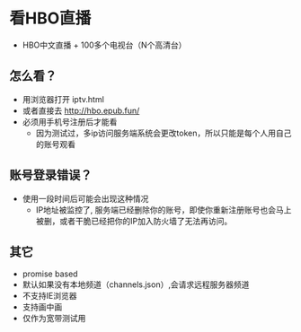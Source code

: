 # 看HBO直播

- HBO中文直播 + 100多个电视台（N个高清台）

## 怎么看？

- 用浏览器打开 iptv.html
- 或者直接去 <http://hbo.epub.fun/>
- 必须用手机号注册后才能看
  - 因为测试过，多ip访问服务端系统会更改token，所以只能是每个人用自己的账号观看

## 账号登录错误？

- 使用一段时间后可能会出现这种情况
  - IP地址被监控了, 服务端已经删除你的账号，即使你重新注册账号也会马上被删，或者干脆已经把你的IP加入防火墙了无法再访问。

## 其它

- promise based
- 默认如果没有本地频道（channels.json）,会请求远程服务器频道
- 不支持IE浏览器
- 支持画中画
- 仅作为宽带测试用
